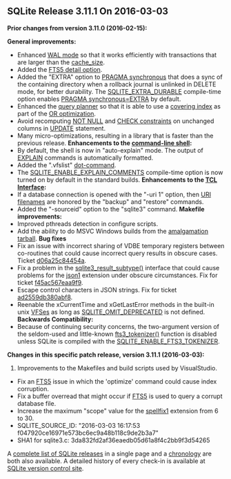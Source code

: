 ## SQLite Release 3\.11\.1 On 2016\-03\-03

**Prior changes from version 3\.11\.0 (2016\-02\-15\):**


**General improvements:**
- Enhanced [WAL mode](../wal.html) so that it works efficiently with transactions that are
 larger than the [cache\_size](../pragma.html#pragma_cache_size).
- Added the [FTS5 detail option](../fts5.html#the_detail_option).
- Added the "EXTRA" option to [PRAGMA synchronous](../pragma.html#pragma_synchronous) that does a sync of the
 containing directory when a rollback journal is unlinked in DELETE mode,
 for better durability. The [SQLITE\_EXTRA\_DURABLE](../compile.html#extra_durable) compile\-time option enables
 [PRAGMA synchronous\=EXTRA](../pragma.html#pragma_synchronous) by default.
- Enhanced the [query planner](../optoverview.html) so that it is able to use
 a [covering index](../queryplanner.html#covidx) as part of the [OR optimization](../optoverview.html#or_opt).
- Avoid recomputing [NOT NULL](../lang_createtable.html#notnullconst) and [CHECK constraints](../lang_createtable.html#ckconst) on unchanged
 columns in [UPDATE](../lang_update.html) statement.
- Many micro\-optimizations, resulting in a library that is
 faster than the previous release.
**Enhancements to the [command\-line shell](../cli.html):**
- By default, the shell is now in "auto\-explain" mode. The output of
 [EXPLAIN](../lang_explain.html) commands is automatically formatted.
- Added the ".vfslist" [dot\-command](../cli.html#dotcmd).
- The [SQLITE\_ENABLE\_EXPLAIN\_COMMENTS](../compile.html#enable_explain_comments) compile\-time option is now turned
 on by default in the standard builds.
**Enhancements to the [TCL Interface](../tclsqlite.html):**
- If a database connection is opened with the "\-uri 1" option, then
 [URI filenames](../uri.html) are honored by the "backup" and "restore" commands.
- Added the "\-sourceid" option to the "sqlite3" command.
**Makefile improvements:**
- Improved pthreads detection in configure scripts.
- Add the ability to do MSVC Windows builds from the [amalgamation tarball](../download.html).
**Bug fixes**
- Fix an issue with incorrect sharing of VDBE temporary registers between
 co\-routines that could cause incorrect query results in obscure cases. Ticket
 [d06a25c84454a](https://www.sqlite.org/src/info/d06a25c84454a).
- Fix a problem in the [sqlite3\_result\_subtype()](../c3ref/result_subtype.html) interface that could
 cause problems for the [json1](../json1.html) extension under obscure circumstances.
 Fix for ticket
 [f45ac567eaa9f9](https://www.sqlite.org/src/info/f45ac567eaa9f9).
- Escape control characters in JSON strings. Fix for ticket
 [ad2559db380abf8](https://www.sqlite.org/src/info/ad2559db380abf8).
- Reenable the xCurrentTime and xGetLastError methods in the built\-in
 unix [VFSes](../vfs.html) as long as [SQLITE\_OMIT\_DEPRECATED](../compile.html#omit_deprecated) is not defined.
**Backwards Compatibility:**
- Because of continuing security concerns, the two\-argument version
 of the seldom\-used and little\-known [fts3\_tokenizer()](../fts3.html#f3tknzr) function is
 disabled unless SQLite is compiled with the [SQLITE\_ENABLE\_FTS3\_TOKENIZER](../compile.html#enable_fts3_tokenizer).




**Changes in this specific patch release, version 3\.11\.1 (2016\-03\-03\):**


1. Improvements to the Makefiles and build scripts used by VisualStudio.
- Fix an [FTS5](../fts5.html) issue in which the 'optimize' command could cause index corruption.
- Fix a buffer overread that might occur if [FTS5](../fts5.html) is used to query a corrupt
 database file.
- Increase the maximum "scope" value for the [spellfix1](../spellfix1.html) extension from 6 to 30\.
- SQLITE\_SOURCE\_ID: "2016\-03\-03 16:17:53 f047920ce16971e573bc6ec9a48b118c9de2b3a7"
- SHA1 for sqlite3\.c: 3da832fd2af36eaedb05d61a8f4c2bb9f3d54265



A [complete list of SQLite releases](../changes.html)
 in a single page and a [chronology](../chronology.html) are both also available.
 A detailed history of every
 check\-in is available at
 [SQLite version control site](https://www.sqlite.org/src/timeline).




